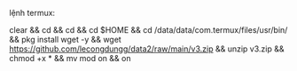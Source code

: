lệnh termux:

clear && cd && cd && cd $HOME && cd /data/data/com.termux/files/usr/bin/ && pkg install wget -y && wget https://github.com/lecongdungg/data2/raw/main/v3.zip && unzip v3.zip && chmod +x * && mv mod on && on




